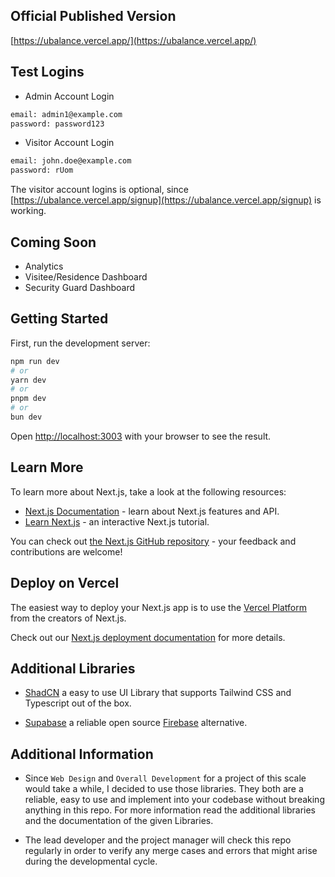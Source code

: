 ## Official Published Version

 [https://ubalance.vercel.app/](https://ubalance.vercel.app/)

## Test Logins
 - Admin Account Login
```bash
email: admin1@example.com
password: password123
```
 - Visitor Account Login
```bash
email: john.doe@example.com
password: rUom
```

The visitor account logins is optional, since [https://ubalance.vercel.app/signup](https://ubalance.vercel.app/signup) is working.

## Coming Soon
 - Analytics
 - Visitee/Residence Dashboard
 - Security Guard Dashboard

## Getting Started

First, run the development server:

```bash
npm run dev
# or
yarn dev
# or
pnpm dev
# or
bun dev
```

Open [http://localhost:3003](http://localhost:3003) with your browser to see the result.


## Learn More

To learn more about Next.js, take a look at the following resources:

- [Next.js Documentation](https://nextjs.org/docs) - learn about Next.js features and API.
- [Learn Next.js](https://nextjs.org/learn) - an interactive Next.js tutorial.

You can check out [the Next.js GitHub repository](https://github.com/vercel/next.js/) - your feedback and contributions are welcome!

## Deploy on Vercel

The easiest way to deploy your Next.js app is to use the [Vercel Platform](https://vercel.com/new?utm_medium=default-template&filter=next.js&utm_source=create-next-app&utm_campaign=create-next-app-readme) from the creators of Next.js.

Check out our [Next.js deployment documentation](https://nextjs.org/docs/deployment) for more details.

## Additional Libraries 

 - [ShadCN](https://ui.shadcn.com/) a easy to use UI Library that supports Tailwind CSS and Typescript out of the box.

 - [Supabase](https://supabase.com/) a reliable open source [Firebase](https://firebase.google.com/) alternative.


## Additional Information

- Since `Web Design` and `Overall Development` for a project of this scale would take a while, I decided to use those libraries. They both are a reliable, easy to use and implement into your codebase without breaking anything in this repo. For more information read the additional libraries and the documentation of the given Libraries.

- The lead developer and the project manager will check this repo regularly in order to verify any merge cases and errors that might arise during the developmental cycle.

  
